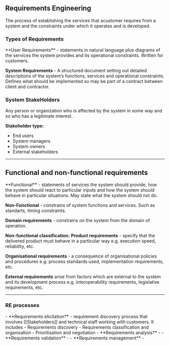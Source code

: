 <h2>Requirements Engineering</h2> 
The process of establishing the services that acustomer requires from a system and the constraints under which it operates and is developed.
<h3>Types of Requirements</h3>
**User Requirements** - statements in natural language plus diagrams of the services the system provides and its operational constraints. Written for customers.

**System Requirements** - A structured document setting out detailed descriptions of the system’s functions, services and operational constraints. Defines what should be implemented so may be part of a contract between client and contractor.
<h3>System StakeHolders</h3>
Any person or organization who is affected by the system in some way and so who has a legitimate interest.

**Stakeholder type:**
- End users
- System managers
- System owners
- External stakeholders

<hr>
<h2>Functional and non-functional requirements</h2>
**Functional** - statements of services the system should provide, how the system should react to particular inputs and how the system should behave in particular situations. May state what the system should not do.

**Non-Functional** - constrains of system functions and services. Such as standarts, timing constraints.

**Domain requirements** - constrains on the system from the domain of operation.

**Non-functional classification:**
**Product requirements** - specify that the delivered product must behave in a particular way e.g. execution speed, reliability, etc.

**Organisational requirements** - a consequence of organisational policies and procedures e.g. process standards used, implementation requirements, etc.

**External requirements** arise from factors which are external to the system and its development process e.g. interoperability requirements, legislative requirements, etc.

<hr>
<h3>RE processes</h3>
- **Requirements elicitation** - requirement discovery process that involves [[Stakeholders]] and technical staff working with customers. It includes
	- Requirements discovery
	- Requirements classification and organisation
	- Prioritisation and negotiation
- **Requirements analysis** - 
- **Requirements validation** - 
- **Requirements management** - 